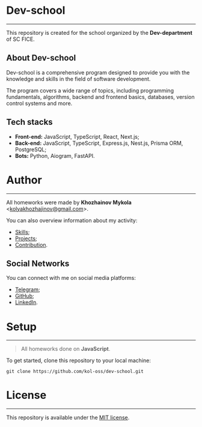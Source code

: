 # Dev-school

---

This repository is created for the school organized by the **Dev-department** of SC FICE.

## About Dev-school

Dev-school is a comprehensive program designed to provide you with the knowledge and skills in the field of software development.

The program covers a wide range of topics, including programming fundamentals, algorithms, backend and frontend basics, databases, version control systems and more.

## Tech stacks

* **Front-end:** JavaScript, TypeScript, React, Next.js;
* **Back-end:** JavaScript, TypeScript, Express.js, Nest.js, Prisma ORM, PostgreSQL;
* **Bots:** Python, Aiogram, FastAPI.

# Author

---

All homeworks were made by **Khozhainov Mykola** <[kolyakhozhajinov@gmail.com]()>.

You can also overview information about my activity:

- [Skills](https://github.com/kol-oss/kol-oss/blob/main/SKILLS.md);
- [Projects](https://github.com/kol-oss/kol-oss/blob/main/PROJECTS.md);
- [Contribution](https://github.com/kol-oss/kol-oss/blob/main/CONTRIBUTION.md).

## Social Networks

You can connect with me on social media platforms:

- [Telegram](https://t.me/Ilonovay);
- [GitHub](https://github.com/kol-oss);
- [LinkedIn](https://memepedia.ru/wp-content/uploads/2023/04/muzhlan.jpg).


# Setup

---

> All homeworks done on **JavaScript**.

To get started, clone this repository to your local machine:
   ```shell
   git clone https://github.com/kol-oss/dev-school.git
   ```
# License

---

This repository is available under the [MIT license](https://opensource.org/licenses/MIT).


